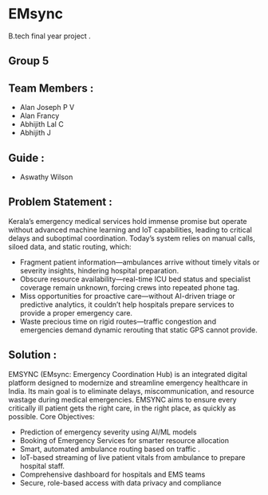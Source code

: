 # EMsync
B.tech final year project .

## Group 5
## Team Members :
-	Alan Joseph P V
-	Alan Francy
-	Abhijith Lal C
-	Abhijith J

## Guide :
-	 Aswathy Wilson

## Problem Statement :
Kerala’s emergency medical services hold immense promise but operate without advanced machine learning and IoT capabilities, leading to critical delays and suboptimal coordination. Today’s system relies on manual calls, siloed data, and static routing, which:
- Fragment patient information—ambulances arrive without timely vitals or severity insights, hindering hospital preparation.
- Obscure resource availability—real-time ICU bed status and specialist coverage remain unknown, forcing crews into repeated phone tag.
- Miss opportunities for proactive care—without AI-driven triage or predictive analytics, it couldn’t help hospitals prepare services to provide a proper emergency care.
- Waste precious time on rigid routes—traffic congestion and emergencies demand dynamic rerouting that static GPS cannot provide.

## Solution :
EMSYNC (EMsync: Emergency Coordination Hub) is an integrated digital platform designed to modernize and streamline emergency healthcare in India. Its main goal is to eliminate delays, miscommunication, and resource wastage during medical emergencies. EMSYNC aims to ensure every critically ill patient gets the right care, in the right place, as quickly as possible.
Core Objectives:
- Prediction of emergency severity using AI/ML models
- Booking of Emergency Services for smarter resource allocation
- Smart, automated ambulance routing based on traffic .
- IoT-based streaming of live patient vitals from ambulance to prepare hospital staff.
- Comprehensive dashboard for hospitals and EMS teams
- Secure, role-based access with data privacy and compliance
